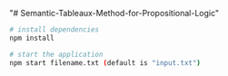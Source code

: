 "# Semantic-Tableaux-Method-for-Propositional-Logic" 

``` bash
# install dependencies
npm install

# start the application
npm start filename.txt (default is "input.txt")
```